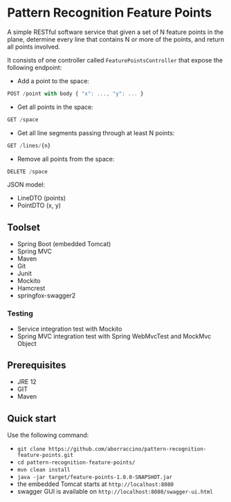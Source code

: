 # Pattern Recognition Feature Points
A simple RESTful software service that given a set of N feature points in the plane, determine every line that contains N or more of the points, and
return all points involved.

It consists of one controller called `FeaturePointsController` that expose the following endpoint:

- Add a point to the space:
```javascript
POST /point with body { "x": ..., "y": ... }
```
- Get all points in the space:
```javascript
GET /space
```
- Get all line segments passing through at least N points:
```javascript
GET /lines/{n}
```
- Remove all points from the space:
```javascript
DELETE /space
```

JSON model:
- LineDTO (points)
- PointDTO (x, y)

## Toolset
- Spring Boot (embedded Tomcat)
- Spring MVC
- Maven
- Git
- Junit
- Mockito
- Hamcrest
- springfox-swagger2

### Testing
- Service integration test with Mockito
- Spring MVC integration test with Spring WebMvcTest and MockMvc Object

## Prerequisites
- JRE 12
- GIT
- Maven

## Quick start
Use the following command:
- `git clone https://github.com/aborraccino/pattern-recognition-feature-points.git`
- `cd pattern-recognition-feature-points/`
- `mvn clean install`
- `java -jar target/feature-points-1.0.0-SNAPSHOT.jar`
- the embedded Tomcat starts at `http://localhost:8080`
- swagger GUI is available on `http://localhost:8080/swagger-ui.html`